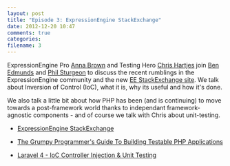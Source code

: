 ```yaml
---
layout: post
title: "Episode 3: ExpressionEngine StackExchange"
date: 2012-12-20 10:47
comments: true
categories: 
filename: 3
---
```


ExpressionEngine Pro [Anna Brown][anna] and Testing Hero [Chris Hartjes][chris] join [Ben Edmunds][ben] and [Phil Sturgeon][phil] to discuss the recent rumblings in the ExpressionEngine community and the 
new [EE StackExchange site][stack]. We talk about Inversion of Control (IoC), what it is, why its useful and how it's done. 

We also talk a little bit about how PHP has been (and is continuing) to move towards a post-framework world thanks to independant framework-agnostic components - and of course we talk with Chris about unit-testing.

* [ExpressionEngine StackExchange][stack]
* [The Grumpy Programmer's Guide To Building Testable PHP Applications](https://leanpub.com/grumpy-testing)
* [Laravel 4 - IoC Controller Injection & Unit Testing](http://vimeo.com/53029232)

  [phil]: https://twitter.com/philsturgeon
  [ben]: https://twitter.com/benedmunds
  [anna]: https://twitter.com/mediagirl
  [chris]: https://twitter.com/grmpyprogrammer

  [stack]: http://expressionengine.stackexchange.com